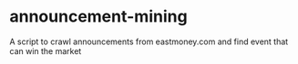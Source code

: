 # announcement-mining
A script to crawl announcements from eastmoney.com and find event that can win the market
